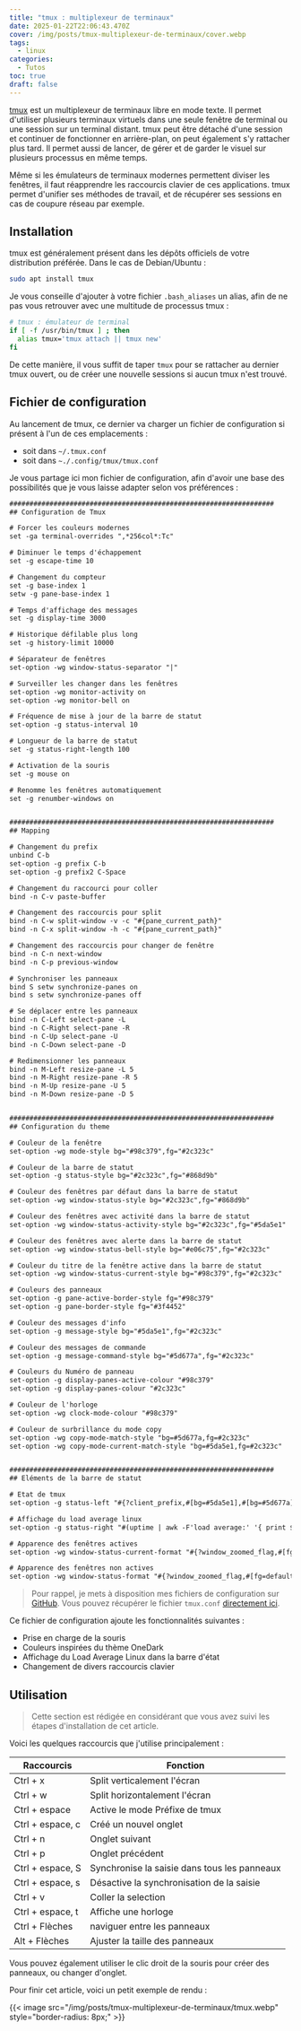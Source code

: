 ```yaml
---
title: "tmux : multiplexeur de terminaux"
date: 2025-01-22T22:06:43.470Z
cover: /img/posts/tmux-multiplexeur-de-terminaux/cover.webp
tags:
  - linux
categories:
  - Tutos
toc: true
draft: false
---
```


[tmux](https://fr.wikipedia.org/wiki/Tmux) est un multiplexeur de terminaux libre en mode texte. Il permet d'utiliser plusieurs terminaux virtuels dans une seule fenêtre de terminal ou une session sur un terminal distant. tmux peut être détaché d'une session et continuer de fonctionner en arrière-plan, on peut également s'y rattacher plus tard. Il permet aussi de lancer, de gérer et de garder le visuel sur plusieurs processus en même temps.

Même si les émulateurs de terminaux modernes permettent diviser les fenêtres, il faut réapprendre les raccourcis clavier de ces applications. tmux permet d'unifier ses méthodes de travail, et de récupérer ses sessions en cas de coupure réseau par exemple.

## Installation

tmux est généralement présent dans les dépôts officiels de votre distribution préférée. Dans le cas de Debian/Ubuntu :

```bash
sudo apt install tmux
```

Je vous conseille d'ajouter à votre fichier `.bash_aliases` un alias, afin de ne pas vous retrouver avec une multitude de processus tmux :

```bash
# tmux : émulateur de terminal
if [ -f /usr/bin/tmux ] ; then
  alias tmux='tmux attach || tmux new'
fi
```

De cette manière, il vous suffit de taper `tmux` pour se rattacher au dernier tmux ouvert, ou de créer une nouvelle sessions si aucun tmux n'est trouvé.

## Fichier de configuration

Au lancement de tmux, ce dernier va charger un fichier de configuration si présent à l'un de ces emplacements :
- soit dans `~/.tmux.conf`
- soit dans `~./.config/tmux/tmux.conf`

Je vous partage ici mon fichier de configuration, afin d'avoir une base des possibilités que je vous laisse adapter selon vos préférences :

```txt
##################################################################
## Configuration de Tmux

# Forcer les couleurs modernes
set -ga terminal-overrides ",*256col*:Tc"

# Diminuer le temps d'échappement
set -g escape-time 10

# Changement du compteur
set -g base-index 1
setw -g pane-base-index 1

# Temps d'affichage des messages
set -g display-time 3000

# Historique défilable plus long
set -g history-limit 10000

# Séparateur de fenêtres
set-option -wg window-status-separator "|"

# Surveiller les changer dans les fenêtres
set-option -wg monitor-activity on
set-option -wg monitor-bell on

# Fréquence de mise à jour de la barre de statut
set-option -g status-interval 10

# Longueur de la barre de statut
set -g status-right-length 100

# Activation de la souris
set -g mouse on

# Renomme les fenêtres automatiquement
set -g renumber-windows on


##################################################################
## Mapping

# Changement du prefix
unbind C-b
set-option -g prefix C-b
set-option -g prefix2 C-Space

# Changement du raccourci pour coller
bind -n C-v paste-buffer

# Changement des raccourcis pour split
bind -n C-w split-window -v -c "#{pane_current_path}"
bind -n C-x split-window -h -c "#{pane_current_path}"

# Changement des raccourcis pour changer de fenêtre
bind -n C-n next-window
bind -n C-p previous-window

# Synchroniser les panneaux
bind S setw synchronize-panes on
bind s setw synchronize-panes off

# Se déplacer entre les panneaux
bind -n C-Left select-pane -L
bind -n C-Right select-pane -R
bind -n C-Up select-pane -U
bind -n C-Down select-pane -D

# Redimensionner les panneaux
bind -n M-Left resize-pane -L 5
bind -n M-Right resize-pane -R 5
bind -n M-Up resize-pane -U 5
bind -n M-Down resize-pane -D 5


##################################################################
## Configuration du theme

# Couleur de la fenêtre
set-option -wg mode-style bg="#98c379",fg="#2c323c"

# Couleur de la barre de statut
set-option -g status-style bg="#2c323c",fg="#868d9b"

# Couleur des fenêtres par défaut dans la barre de statut
set-option -wg window-status-style bg="#2c323c",fg="#868d9b"

# Couleur des fenêtres avec activité dans la barre de statut
set-option -wg window-status-activity-style bg="#2c323c",fg="#5da5e1"

# Couleur des fenêtres avec alerte dans la barre de statut
set-option -wg window-status-bell-style bg="#e06c75",fg="#2c323c"

# Couleur du titre de la fenêtre active dans la barre de statut
set-option -wg window-status-current-style bg="#98c379",fg="#2c323c"

# Couleurs des panneaux
set-option -g pane-active-border-style fg="#98c379"
set-option -g pane-border-style fg="#3f4452"

# Couleur des messages d'info
set-option -g message-style bg="#5da5e1",fg="#2c323c"

# Couleur des messages de commande
set-option -g message-command-style bg="#5d677a",fg="#2c323c"

# Couleurs du Numéro de panneau
set-option -g display-panes-active-colour "#98c379"
set-option -g display-panes-colour "#2c323c"

# Couleur de l'horloge
set-option -wg clock-mode-colour "#98c379"

# Couleur de surbrillance du mode copy
set-option -wg copy-mode-match-style "bg=#5d677a,fg=#2c323c"
set-option -wg copy-mode-current-match-style "bg=#5da5e1,fg=#2c323c"


##################################################################
## Eléments de la barre de statut

# Etat de tmux
set-option -g status-left "#{?client_prefix,#[bg=#5da5e1],#[bg=#5d677a]}#[fg=#2c323c] # "

# Affichage du load average linux
set-option -g status-right "#(uptime | awk -F'load average:' '{ print $2 }') #{?client_prefix,#[bg=#5da5e1],#[bg=#5d677a]}#[fg=#2c323c] #{session_name} "

# Apparence des fenêtres actives
set-option -wg window-status-current-format "#{?window_zoomed_flag,#[fg=default bold],#[fg=default]} #{window_index} #{window_name} "

# Apparence des fenêtres non actives
set-option -wg window-status-format "#{?window_zoomed_flag,#[fg=default bold],#[fg=default]} #{window_index} #{window_name} "
```

> Pour rappel, je mets à disposition mes fichiers de configuration sur [GitHub](https://github.com/jeremky/envbackup). Vous pouvez récupérer le fichier `tmux.conf` [directement ici](https://github.com/jeremky/envbackup/blob/main/dotfiles/.config/tmux/tmux.conf).

Ce fichier de configuration ajoute les fonctionnalités suivantes : 

- Prise en charge de la souris
- Couleurs inspirées du thème OneDark
- Affichage du Load Average Linux dans la barre d'état
- Changement de divers raccourcis clavier

## Utilisation

> Cette section est rédigée en considérant que vous avez suivi les étapes d'installation de cet article.

Voici les quelques raccourcis que j'utilise principalement :

| Raccourcis | Fonction |
| -------- | ------- |
| Ctrl + x         | Split verticalement l'écran |
| Ctrl + w         | Split horizontalement l'écran |
| Ctrl + espace    | Active le mode Préfixe de tmux |
| Ctrl + espace, c | Créé un nouvel onglet |
| Ctrl + n         | Onglet suivant |
| Ctrl + p         | Onglet précédent |
| Ctrl + espace, S | Synchronise la saisie dans tous les panneaux |
| Ctrl + espace, s | Désactive la synchronisation de la saisie |
| Ctrl + v         | Coller la selection |
| Ctrl + espace, t | Affiche une horloge |
| Ctrl + Flèches   | naviguer entre les panneaux |
| Alt + Flèches    | Ajuster la taille des panneaux |

Vous pouvez également utiliser le clic droit de la souris pour créer des panneaux, ou changer d'onglet.

Pour finir cet article, voici un petit exemple de rendu : 

{{< image src="/img/posts/tmux-multiplexeur-de-terminaux/tmux.webp" style="border-radius: 8px;" >}}

